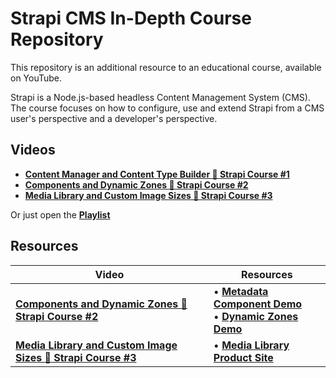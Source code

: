 # Strapi CMS In-Depth Course Repository

This repository is an additional resource to an educational course, available on YouTube.

Strapi is a Node.js-based headless Content Management System (CMS). The course focuses on how to configure, use and extend Strapi from a CMS user's perspective and a developer's perspective.

## Videos

- [**Content Manager and Content Type Builder 🚀 Strapi Course #1**](https://www.youtube.com/watch?v=aqJI-lY6bbk)
- [**Components and Dynamic Zones 🚀 Strapi Course #2**](https://www.youtube.com/watch?v=dX2zNFKqelY)
- [**Media Library and Custom Image Sizes 🚀 Strapi Course #3**](https://www.youtube.com/watch?v=ihQ7vNnaYTM)

Or just open the [**Playlist**](https://www.youtube.com/watch?v=aqJI-lY6bbk&list=PLb6_WPJsxTrp1i5PcE9YRbEOVFMttVe9E)

## Resources

| Video | Resources |
|-|-|
| [**Components and Dynamic Zones 🚀 Strapi Course #2**](https://www.youtube.com/watch?v=dX2zNFKqelY) | • [**Metadata Component Demo**](tree/main/metadata-component-demo) <br /> • [**Dynamic Zones Demo**](tree/main/dynamic-zones-demo) |
| [**Media Library and Custom Image Sizes 🚀 Strapi Course #3**](https://www.youtube.com/watch?v=ihQ7vNnaYTM) | • [**Media Library Product Site**](tree/main/media-library-product-site)
